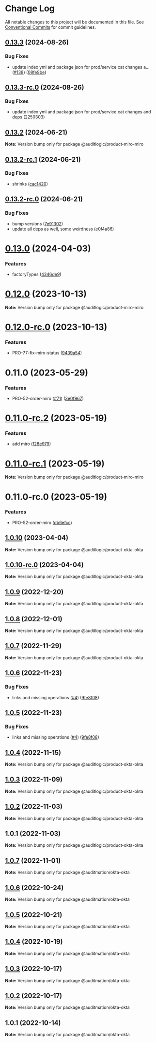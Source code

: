 # Change Log

All notable changes to this project will be documented in this file.
See [Conventional Commits](https://conventionalcommits.org) for commit guidelines.

## [0.13.3](https://github.com/auditlogic/product/compare/@auditlogic/product-miro-miro@0.13.2...@auditlogic/product-miro-miro@0.13.3) (2024-08-26)


### Bug Fixes

* update index yml and package json for prod/service cat changes a… ([#138](https://github.com/auditlogic/product/issues/138)) ([08fe9be](https://github.com/auditlogic/product/commit/08fe9beb1c8457462a19bc69caa02e6212d97e1a))





## [0.13.3-rc.0](https://github.com/auditlogic/product/compare/@auditlogic/product-miro-miro@0.13.2...@auditlogic/product-miro-miro@0.13.3-rc.0) (2024-08-26)


### Bug Fixes

* update index yml and package json for prod/service cat changes and deps ([2250303](https://github.com/auditlogic/product/commit/225030363a363608240135b7ebed386b28f01e4b))





## [0.13.2](https://github.com/auditlogic/product/compare/@auditlogic/product-miro-miro@0.13.2-rc.1...@auditlogic/product-miro-miro@0.13.2) (2024-06-21)

**Note:** Version bump only for package @auditlogic/product-miro-miro





## [0.13.2-rc.1](https://github.com/auditlogic/product/compare/@auditlogic/product-miro-miro@0.13.2-rc.0...@auditlogic/product-miro-miro@0.13.2-rc.1) (2024-06-21)


### Bug Fixes

* shrinks ([cac1420](https://github.com/auditlogic/product/commit/cac14200fefcd8183ab69fe89a47bd3f70f563e9))





## [0.13.2-rc.0](https://github.com/auditlogic/product/compare/@auditlogic/product-miro-miro@0.13.0...@auditlogic/product-miro-miro@0.13.2-rc.0) (2024-06-21)


### Bug Fixes

* bump versions ([7e91302](https://github.com/auditlogic/product/commit/7e913023b8b312150ed7762c32fbbe616be71de5))
* update all deps as well, some weirdness ([e0f4a86](https://github.com/auditlogic/product/commit/e0f4a864714e2d3de6bbf3da014d5312fe53be2f))





# [0.13.0](https://github.com/auditlogic/product/compare/@auditlogic/product-miro-miro@0.12.0...@auditlogic/product-miro-miro@0.13.0) (2024-04-03)


### Features

* factoryTypes ([4346de9](https://github.com/auditlogic/product/commit/4346de92693aee892fccf725338ffc7b80ab182b))





# [0.12.0](https://github.com/auditlogic/product/compare/@auditlogic/product-miro-miro@0.11.0...@auditlogic/product-miro-miro@0.12.0) (2023-10-13)

**Note:** Version bump only for package @auditlogic/product-miro-miro





# [0.12.0-rc.0](https://github.com/auditlogic/product/compare/@auditlogic/product-miro-miro@0.11.0...@auditlogic/product-miro-miro@0.12.0-rc.0) (2023-10-13)


### Features

* PRO-77-fix-miro-status ([9439a54](https://github.com/auditlogic/product/commit/9439a54d0c37dfaf07797684d6025fdf683293fb))





# 0.11.0 (2023-05-29)


### Features

* PRO-52-order-miro ([#71](https://github.com/auditlogic/product/issues/71)) ([3e0f967](https://github.com/auditlogic/product/commit/3e0f9670b3d619fe7867680c05f74b7ce72ea2da))





# [0.11.0-rc.2](https://github.com/auditlogic/product/compare/@auditlogic/product-miro-miro@0.11.0-rc.1...@auditlogic/product-miro-miro@0.11.0-rc.2) (2023-05-19)


### Features

* add miro ([f28e979](https://github.com/auditlogic/product/commit/f28e979dc941b5811cafa00f7e553a6319955856))





# [0.11.0-rc.1](https://github.com/auditlogic/product/compare/@auditlogic/product-miro-miro@0.11.0-rc.0...@auditlogic/product-miro-miro@0.11.0-rc.1) (2023-05-19)

**Note:** Version bump only for package @auditlogic/product-miro-miro





# 0.11.0-rc.0 (2023-05-19)


### Features

* PRO-52-order-miro ([db6efcc](https://github.com/auditlogic/product/commit/db6efcc145a34e87f3cb7ac5e8b727c4378f0e00))





## [1.0.10](https://github.com/auditlogic/product/compare/@auditlogic/product-okta-okta@1.0.9...@auditlogic/product-okta-okta@1.0.10) (2023-04-04)

**Note:** Version bump only for package @auditlogic/product-okta-okta





## [1.0.10-rc.0](https://github.com/auditlogic/product/compare/@auditlogic/product-okta-okta@1.0.9...@auditlogic/product-okta-okta@1.0.10-rc.0) (2023-04-04)

**Note:** Version bump only for package @auditlogic/product-okta-okta





## [1.0.9](https://github.com/auditlogic/product/compare/@auditlogic/product-okta-okta@1.0.8...@auditlogic/product-okta-okta@1.0.9) (2022-12-20)

**Note:** Version bump only for package @auditlogic/product-okta-okta





## [1.0.8](https://github.com/auditlogic/product/compare/@auditlogic/product-okta-okta@1.0.7...@auditlogic/product-okta-okta@1.0.8) (2022-12-01)

**Note:** Version bump only for package @auditlogic/product-okta-okta





## [1.0.7](https://github.com/auditlogic/product/compare/@auditlogic/product-okta-okta@1.0.6...@auditlogic/product-okta-okta@1.0.7) (2022-11-29)

**Note:** Version bump only for package @auditlogic/product-okta-okta





## [1.0.6](https://github.com/auditlogic/product/compare/@auditlogic/product-okta-okta@1.0.4...@auditlogic/product-okta-okta@1.0.6) (2022-11-23)


### Bug Fixes

* links and missing operations ([#4](https://github.com/auditlogic/product/issues/4)) ([9fe8f08](https://github.com/auditlogic/product/commit/9fe8f08fe7c57fdb79f991ac35bd6ac2e7dcad38))





## [1.0.5](https://github.com/auditlogic/product/compare/@auditlogic/product-okta-okta@1.0.4...@auditlogic/product-okta-okta@1.0.5) (2022-11-23)


### Bug Fixes

* links and missing operations ([#4](https://github.com/auditlogic/product/issues/4)) ([9fe8f08](https://github.com/auditlogic/product/commit/9fe8f08fe7c57fdb79f991ac35bd6ac2e7dcad38))





## [1.0.4](https://github.com/auditlogic/product/compare/@auditlogic/product-okta-okta@1.0.3...@auditlogic/product-okta-okta@1.0.4) (2022-11-15)

**Note:** Version bump only for package @auditlogic/product-okta-okta





## [1.0.3](https://github.com/auditlogic/product/compare/@auditlogic/product-okta-okta@1.0.2...@auditlogic/product-okta-okta@1.0.3) (2022-11-09)

**Note:** Version bump only for package @auditlogic/product-okta-okta





## [1.0.2](https://github.com/auditlogic/product/compare/@auditlogic/product-okta-okta@1.0.1...@auditlogic/product-okta-okta@1.0.2) (2022-11-03)

**Note:** Version bump only for package @auditlogic/product-okta-okta





## 1.0.1 (2022-11-03)

**Note:** Version bump only for package @auditlogic/product-okta-okta





## [1.0.7](https://github.com/auditmation/store-content/compare/@auditmation/okta-okta@1.0.6...@auditmation/okta-okta@1.0.7) (2022-11-01)

**Note:** Version bump only for package @auditmation/okta-okta





## [1.0.6](https://github.com/auditmation/store-content/compare/@auditmation/okta-okta@1.0.5...@auditmation/okta-okta@1.0.6) (2022-10-24)

**Note:** Version bump only for package @auditmation/okta-okta





## [1.0.5](https://github.com/auditmation/store-content/compare/@auditmation/okta-okta@1.0.4...@auditmation/okta-okta@1.0.5) (2022-10-21)

**Note:** Version bump only for package @auditmation/okta-okta





## [1.0.4](https://github.com/auditmation/store-content/compare/@auditmation/okta-okta@1.0.3...@auditmation/okta-okta@1.0.4) (2022-10-19)

**Note:** Version bump only for package @auditmation/okta-okta





## [1.0.3](https://github.com/auditmation/store-content/compare/@auditmation/okta-okta@1.0.2...@auditmation/okta-okta@1.0.3) (2022-10-17)

**Note:** Version bump only for package @auditmation/okta-okta





## [1.0.2](https://github.com/auditmation/store-content/compare/@auditmation/okta-okta@1.0.1...@auditmation/okta-okta@1.0.2) (2022-10-17)

**Note:** Version bump only for package @auditmation/okta-okta





## 1.0.1 (2022-10-14)

**Note:** Version bump only for package @auditmation/okta-okta
